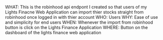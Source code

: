 WHAT: This is the robinhood api endpont I created so that users of  my Lights Finacne Web Application can import thier stocks straight from robinhood once logged
      in with thier account
WHO: Users
WHY: Ease of use and simplicity for end users
WHEN: Whenever the import from robinhood button is click on the Lights Finance Application
WHERE: Button on the dashboard of the lights finance web application
